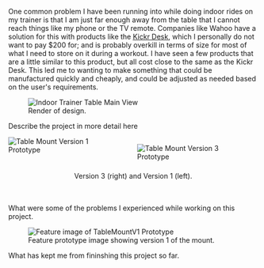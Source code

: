 One common problem I have been running into while doing indoor rides on my trainer is that I am just far enough away from the table that I cannot reach things like my phone or the TV remote. Companies like Wahoo have a solution for this with products like the <ins>[Kickr Desk](https://www.wahoofitness.com/devices/indoor-cycling/accessories/kickr-desk-buy)</ins>, which I personally do not want to pay $200 for; and is probably overkill in terms of size for most of what I need to store on it during a workout. I have seen a few products that are a little similar to this product, but all cost close to the same as the Kickr Desk. This led me to wanting to make something that could be manufactured quickly and cheaply, and could be adjusted as needed based on the user's requirements.

  <figure class="left">
    <img src="/projects_details/media/trainer-table/TrainerTable1.png" alt="Indoor Trainer Table Main View" />
    <figcaption>Render of design.</figcaption>
  </figure>
  
Describe the project in more detail here

<div class="split-container" style=" display: inline-grid; grid-template-columns: repeat(2, auto);
  column-gap: 1rem;
  justify-content: center;
  align-items: start;">
  <figure style="margin: 0;">
    <img src="/projects_details/media/trainer-table/TableMountV1_2.jpg" alt="Table Mount Version 1 Prototype" />
    </figure>
    <figure>
    <img src="/projects_details/media/trainer-table/TableMountV3_3.jpg" alt="Table Mount Version 3 Prototype" />
  </figure>
  <figcaption style="  grid-column: 1 / -1;
  text-align: center;
  margin-top: 0.5rem;">Version 3 (right) and Version 1 (left).</figcaption>
</div><br><br><br>

What were some of the problems I experienced while working on this project.

<figure class="left">
  <img src="/projects_details/media/trainer-table/TableMountV1_1.jpg" alt="Feature image of TableMountV1 Prototype" />
  <figcaption>Feature prototype image showing version 1 of the mount.</figcaption>
</figure>

What has kept me from fininshing this project so far.